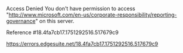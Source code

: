 Access Denied
You don't have permission to access "http://www.microsoft.com/en-us/corporate-responsibility/reporting-governance" on this server.

Reference #18.4fa7cb17.1751292516.517679c9

https://errors.edgesuite.net/18.4fa7cb17.1751292516.517679c9
